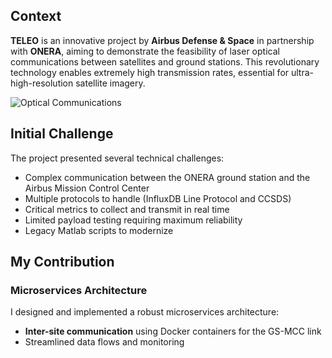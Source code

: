 ## Context
**TELEO** is an innovative project by **Airbus Defense & Space** in partnership with **ONERA**, aiming to demonstrate the feasibility of laser optical communications between satellites and ground stations. This revolutionary technology enables extremely high transmission rates, essential for ultra-high-resolution satellite imagery.

![Optical Communications](/projects/optical-comms.png)

## Initial Challenge
The project presented several technical challenges:
- Complex communication between the ONERA ground station and the Airbus Mission Control Center
- Multiple protocols to handle (InfluxDB Line Protocol and CCSDS)
- Critical metrics to collect and transmit in real time
- Limited payload testing requiring maximum reliability
- Legacy Matlab scripts to modernize

## My Contribution

### Microservices Architecture
I designed and implemented a robust microservices architecture:
- **Inter-site communication** using Docker containers for the GS-MCC link
- Streamlined data flows and monitoring
